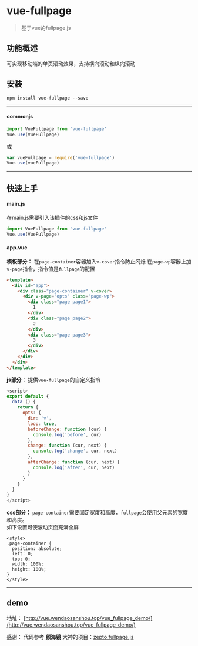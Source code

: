 # vue-fullpage

> 基于vue的fullpage.js

## 功能概述
可实现移动端的单页滚动效果，支持横向滚动和纵向滚动

## 安装

```
npm install vue-fullpage --save
```
---
#### commonjs

```js
import VueFullpage from 'vue-fullpage'
Vue.use(VueFullpage)
```
或
```js
var vueFullpage = require('vue-fullpage')
Vue.use(vueFullpage)
```
---
## 快速上手

#### main.js
在main.js需要引入该插件的css和js文件
```js
import VueFullpage from 'vue-fullpage'
Vue.use(VueFullpage)
```

#### app.vue

**模板部分：**
在``page-container``容器加入``v-cover``指令防止闪烁
在``page-wp``容器上加``v-page``指令，指令值是``fullpage``的配置
```html
<template>
  <div id="app">
    <div class="page-container" v-cover>
      <div v-page="opts" class="page-wp">
        <div class="page page1">
          1
        </div>
        <div class="page page2">
          2
        </div>
        <div class="page page3">
          3
        </div>
      </div>
    </div>
  </div>
</template>
```
**js部分：**
提供``vue-fullpage``的自定义指令  
```js
<script>
export default {
  data () {
    return {
      opts: {
        dir: 'v',
        loop: true,
        beforeChange: function (cur) {
          console.log('before', cur)
        },
        change: function (cur, next) {
          console.log('change', cur, next)
        },
        afterChange: function (cur, next) {
          console.log('after', cur, next)
        }
      }
    }
  }
}
</script>
```
**css部分：**
``page-container``需要固定宽度和高度，``fullpage``会使用父元素的宽度和高度。  
如下设置可使滚动页面充满全屏
```
<style>
.page-container {
  position: absolute;
  left: 0;
  top: 0;
  width: 100%;
  height: 100%;
}
</style>
```
---
## demo

地址：
[http://vue.wendaosanshou.top/vue_fullpage_demo/](http://vue.wendaosanshou.top/vue_fullpage_demo/)

感谢：
代码参考 **颜海镜** 大神的项目：[zepto.fullpage.js](https://github.com/yanhaijing/zepto.fullpage)
